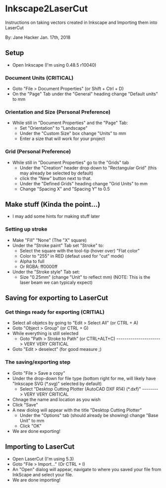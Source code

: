 # Inkscape2LaserCut
Instructions on taking vectors created in Inkscape and Importing them into LaserCut

By: Jane Hacker
Jan. 17th, 2018


## Setup

* Open Inkscape (I'm using 0.48.5 r10040)


### Document Units (CRITICAL)

* Goto "File > Document Properties" (or Shift + Ctrl + D)
* On the "Page" Tab under the "General" heading change "Default units" to mm


### Orientation and Size (Personal Preference)

* While still in "Document Properties" and the "Page" Tab:
  * Set "Orientation" to "Landscape"
  * Under the "Custom Size" box change "Units" to mm
  * Enter a size that will work for your project


### Grid (Personal Preference)

* While still in "Document Properties" go to the "Grids" tab
  * Under the "Creation" header drop down to "Rectangular Grid" (this may already be selected by default)
  * click the "New" button next to that.
  * Under the "Defined Grids" heading change "Grid Units" to mm
  * Change "Spacing X" and "Spacing Y" to 0.5


## Make stuff (Kinda the point...)

* I may add some hints for making stuff later


### Setting up stroke

* Make "Fill" "None" (The "X" square)
* Under the "Stroke paint" Tab set "Stroke" to:
  * Select the square with the tool-tip (hover over) "Flat color"
  * Color to "255" in RED (defaut used for "cut" mode)
  * Alpha to full
  * Or RGBA: ff0000ff
* Under the "Stroke style" Tab set:
  * Size "0.25mm" (change "Unit" to reflect mm) (NOTE: This is the laser beam we can typicaly expect)


## Saving for exporting to LaserCut

### Get things ready for exporting (CRITIAL)

* Select all objetcs by going to "Edit > Select All" (or CTRL + A)
* Goto "Object > Group" (or CTRL + G)
* While everything is still selected
  * Goto "Path > Stroke to Path" (or CTRL+ALT+C) ----------------------> VERY VERY CRITICAL
* Goto "Edit > deselect" (for good measure ;)


### The saving/exporting step

* Goto "File > Save a copy"
* Under the drop-down for file type (bottom right for me, will likely have "Inkscape SVG (*.svg)" selected by default)
  * Select "Desktop Cutting Plotter (AutoCAD DXF R14) (*.dxf)" --------> VERY VERY CRITICAL
* Chnage the name and location as you wish
* Click "Save"
* A new diolog will appear with the title "Desktop Cutting Plotter"
  * Under the "Options" tab (should already be showing) change "Base Unit" to mm
  * Click "OK"
* We are done exporting!


## Importing to LaserCut

* Open LaserCut (I'm using 5.3)
* Goto "File > Import..." (Or CTRL + I)
* An "Open" dialog will appear, navigate to where you saved your file from InkScape and select your file.
* We are done importing!
